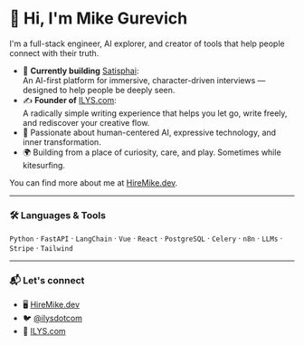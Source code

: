 # 👋 Hi, I'm Mike Gurevich

I'm a full-stack engineer, AI explorer, and creator of tools that help people connect with their truth.

- 🔮 **Currently building** [Satisphai](https://github.com/yourusername/satisphai):  
  An AI-first platform for immersive, character-driven interviews — designed to help people be deeply seen.
- ✍️ **Founder of** [ILYS.com](https://ilys.com):  
  A radically simple writing experience that helps you let go, write freely, and rediscover your creative flow.
- 🧠 Passionate about human-centered AI, expressive technology, and inner transformation.
- 🌍 Building from a place of curiosity, care, and play. Sometimes while kitesurfing.

You can find more about me at [HireMike.dev](https://hiremike.dev).

---

### 🛠️ Languages & Tools
`Python` · `FastAPI` · `LangChain` · `Vue` · `React` · `PostgreSQL` · `Celery` · `n8n` · `LLMs` · `Stripe` · `Tailwind`

---

### 📬 Let's connect
- 🖥 [HireMike.dev](https://hiremike.dev)
- 🐦 [@ilysdotcom](https://twitter.com/ilysdotcom)
- 🧠 [ILYS.com](https://ilys.com)
